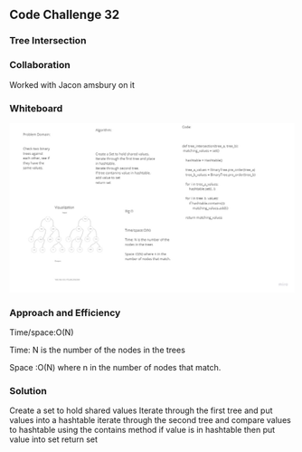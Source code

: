 ## Code Challenge 32


### Tree Intersection

### Collaboration

Worked with Jacon amsbury on it
### Whiteboard
![CC32](../tree_intersection/CC32.jpg)

### Approach and Efficiency


Time/space:O(N)

Time: N is the number of the nodes in the trees

Space :O(N) where n in the number of nodes that match.



### Solution

Create a set to hold shared values
Iterate through the first tree and put values into a hashtable
iterate through the second tree and compare values to hashtable using the contains method
if value is in hashtable then put value into set
return set
